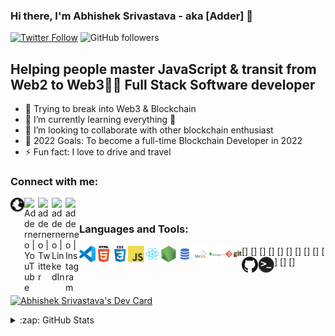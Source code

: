 ### Hi there, I'm Abhishek Srivastava - aka [Adder] 👋 

[![Twitter Follow](https://img.shields.io/twitter/follow/adder_neo?color=1DA1F2&logo=twitter&style=for-the-badge)](https://twitter.com/intent/follow?original_referer=https%3A%2F%2Fgithub.com%2Fadder_neo&screen_name=adder_neo)
![GitHub followers](https://img.shields.io/github/followers/adderneo?style=social)

## Helping people master JavaScript & transit from Web2 to Web3👨‍💻 Full Stack Software developer

- 🔭 Trying to break into Web3 & Blockchain
- 🌱 I’m currently learning everything 🤣
- 👯 I’m looking to collaborate with other blockchain enthusiast 
- 🥅 2022 Goals: To become a full-time Blockchain Developer in 2022
- ⚡ Fun fact: I love to drive and travel

### Connect with me:

[<img align="left" alt="bit.ly/adder_neo" width="22px" src="https://raw.githubusercontent.com/iconic/open-iconic/master/svg/globe.svg" />][website]
[<img align="left" alt="Adderneo | YouTube" width="22px" src="https://cdn.jsdelivr.net/npm/simple-icons@v3/icons/youtube.svg" />][youtube]
[<img align="left" alt="adderneo | Twitter" width="22px" src="https://cdn.jsdelivr.net/npm/simple-icons@v3/icons/twitter.svg" />][twitter]
[<img align="left" alt="adderneo | LinkedIn" width="22px" src="https://cdn.jsdelivr.net/npm/simple-icons@v3/icons/linkedin.svg" />][linkedin]
[<img align="left" alt="adderneo | Instagram" width="22px" src="https://cdn.jsdelivr.net/npm/simple-icons@v3/icons/instagram.svg" />][instagram]

<br />

### Languages and Tools:

[<img align="left" alt="Visual Studio Code" width="26px" src="https://raw.githubusercontent.com/github/explore/80688e429a7d4ef2fca1e82350fe8e3517d3494d/topics/visual-studio-code/visual-studio-code.png" />]
[<img align="left" alt="HTML5" width="26px" src="https://raw.githubusercontent.com/github/explore/80688e429a7d4ef2fca1e82350fe8e3517d3494d/topics/html/html.png" />]
[<img align="left" alt="CSS3" width="26px" src="https://raw.githubusercontent.com/github/explore/80688e429a7d4ef2fca1e82350fe8e3517d3494d/topics/css/css.png" />]
[<img align="left" alt="JavaScript" width="26px" src="https://raw.githubusercontent.com/github/explore/80688e429a7d4ef2fca1e82350fe8e3517d3494d/topics/javascript/javascript.png" />]
[<img align="left" alt="React" width="26px" src="https://raw.githubusercontent.com/github/explore/80688e429a7d4ef2fca1e82350fe8e3517d3494d/topics/react/react.png" />]
[<img align="left" alt="Node.js" width="26px" src="https://raw.githubusercontent.com/github/explore/80688e429a7d4ef2fca1e82350fe8e3517d3494d/topics/nodejs/nodejs.png" />]
[<img align="left" alt="SQL" width="26px" src="https://raw.githubusercontent.com/github/explore/80688e429a7d4ef2fca1e82350fe8e3517d3494d/topics/sql/sql.png" />]
[<img align="left" alt="MySQL" width="26px" src="https://raw.githubusercontent.com/github/explore/80688e429a7d4ef2fca1e82350fe8e3517d3494d/topics/mysql/mysql.png" />]
[<img align="left" alt="MongoDB" width="26px" src="https://raw.githubusercontent.com/github/explore/80688e429a7d4ef2fca1e82350fe8e3517d3494d/topics/mongodb/mongodb.png" />]
[<img align="left" alt="Git" width="26px" src="https://raw.githubusercontent.com/github/explore/80688e429a7d4ef2fca1e82350fe8e3517d3494d/topics/git/git.png" />]
[<img align="left" alt="GitHub" width="26px" src="https://raw.githubusercontent.com/github/explore/78df643247d429f6cc873026c0622819ad797942/topics/github/github.png" />]
[<img align="left" alt="Terminal" width="26px" src="https://raw.githubusercontent.com/github/explore/80688e429a7d4ef2fca1e82350fe8e3517d3494d/topics/terminal/terminal.png" />]

<br />

[website]: https://bit.ly/adder_neo
[course]: http://vsCodeHero.com
[twitter]: https://twitter.com/adder_neo
[youtube]: https://youtube.com/codeSTACKr
[instagram]: https://instagram.com/adder.neo
[linkedin]: https://www.linkedin.com/in/adderneo/

<a href="https://app.daily.dev/adderneo"><img src="https://api.daily.dev/devcards/503792fac39543c8ac1fc204f53922ce.png?r=egt" width="400" alt="Abhishek Srivastava's Dev Card"/></a>

<details>
  <summary>:zap: GitHub Stats</summary>

  <img align="left" alt="Adder's GitHub Stats" src="https://github-readme-stats.codestackr.vercel.app/api?username=codeSTACKr&show_icons=true&hide_border=true" />

</details>
